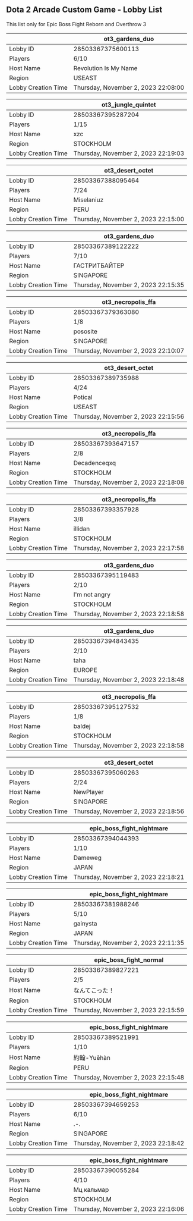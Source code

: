 ## Dota 2 Arcade Custom Game - Lobby List

This list only for Epic Boss Fight Reborn and Overthrow 3

|  | ot3_gardens_duo |
| ------ | ------ |
| Lobby ID | 28503367375600113 |
| Players | 6/10 |
| Host Name | Revolution Is My Name |
| Region | USEAST |
| Lobby Creation Time | Thursday, November 2, 2023 22:08:00 |


|  | ot3_jungle_quintet |
| ------ | ------ |
| Lobby ID | 28503367395287204 |
| Players | 1/15 |
| Host Name | xzc |
| Region | STOCKHOLM |
| Lobby Creation Time | Thursday, November 2, 2023 22:19:03 |


|  | ot3_desert_octet |
| ------ | ------ |
| Lobby ID | 28503367388095464 |
| Players | 7/24 |
| Host Name | Miselaniuz |
| Region | PERU |
| Lobby Creation Time | Thursday, November 2, 2023 22:15:00 |


|  | ot3_gardens_duo |
| ------ | ------ |
| Lobby ID | 28503367389122222 |
| Players | 7/10 |
| Host Name | ГАСТРИТБАЙТЕР |
| Region | SINGAPORE |
| Lobby Creation Time | Thursday, November 2, 2023 22:15:35 |


|  | ot3_necropolis_ffa |
| ------ | ------ |
| Lobby ID | 28503367379363080 |
| Players | 1/8 |
| Host Name | pososite |
| Region | SINGAPORE |
| Lobby Creation Time | Thursday, November 2, 2023 22:10:07 |


|  | ot3_desert_octet |
| ------ | ------ |
| Lobby ID | 28503367389735988 |
| Players | 4/24 |
| Host Name | Potical |
| Region | USEAST |
| Lobby Creation Time | Thursday, November 2, 2023 22:15:56 |


|  | ot3_necropolis_ffa |
| ------ | ------ |
| Lobby ID | 28503367393647157 |
| Players | 2/8 |
| Host Name | Decadenceqxq |
| Region | STOCKHOLM |
| Lobby Creation Time | Thursday, November 2, 2023 22:18:08 |


|  | ot3_necropolis_ffa |
| ------ | ------ |
| Lobby ID | 28503367393357928 |
| Players | 3/8 |
| Host Name | illidan |
| Region | STOCKHOLM |
| Lobby Creation Time | Thursday, November 2, 2023 22:17:58 |


|  | ot3_gardens_duo |
| ------ | ------ |
| Lobby ID | 28503367395119483 |
| Players | 2/10 |
| Host Name | I'm not angry |
| Region | STOCKHOLM |
| Lobby Creation Time | Thursday, November 2, 2023 22:18:58 |


|  | ot3_gardens_duo |
| ------ | ------ |
| Lobby ID | 28503367394843435 |
| Players | 2/10 |
| Host Name | taha |
| Region | EUROPE |
| Lobby Creation Time | Thursday, November 2, 2023 22:18:48 |


|  | ot3_necropolis_ffa |
| ------ | ------ |
| Lobby ID | 28503367395127532 |
| Players | 1/8 |
| Host Name | baldej |
| Region | STOCKHOLM |
| Lobby Creation Time | Thursday, November 2, 2023 22:18:58 |


|  | ot3_desert_octet |
| ------ | ------ |
| Lobby ID | 28503367395060263 |
| Players | 2/24 |
| Host Name | NewPlayer |
| Region | SINGAPORE |
| Lobby Creation Time | Thursday, November 2, 2023 22:18:56 |


|  | epic_boss_fight_nightmare |
| ------ | ------ |
| Lobby ID | 28503367394044393 |
| Players | 1/10 |
| Host Name | Dameweg |
| Region | JAPAN |
| Lobby Creation Time | Thursday, November 2, 2023 22:18:21 |


|  | epic_boss_fight_nightmare |
| ------ | ------ |
| Lobby ID | 28503367381988246 |
| Players | 5/10 |
| Host Name | gainysta |
| Region | JAPAN |
| Lobby Creation Time | Thursday, November 2, 2023 22:11:35 |


|  | epic_boss_fight_normal |
| ------ | ------ |
| Lobby ID | 28503367389827221 |
| Players | 2/5 |
| Host Name | なんてこった！ |
| Region | STOCKHOLM |
| Lobby Creation Time | Thursday, November 2, 2023 22:15:59 |


|  | epic_boss_fight_nightmare |
| ------ | ------ |
| Lobby ID | 28503367389521991 |
| Players | 1/10 |
| Host Name | 約翰-Yuēhàn |
| Region | PERU |
| Lobby Creation Time | Thursday, November 2, 2023 22:15:48 |


|  | epic_boss_fight_nightmare |
| ------ | ------ |
| Lobby ID | 28503367394659253 |
| Players | 6/10 |
| Host Name | .-. |
| Region | SINGAPORE |
| Lobby Creation Time | Thursday, November 2, 2023 22:18:42 |


|  | epic_boss_fight_nightmare |
| ------ | ------ |
| Lobby ID | 28503367390055284 |
| Players | 4/10 |
| Host Name | Мц кальмар |
| Region | STOCKHOLM |
| Lobby Creation Time | Thursday, November 2, 2023 22:16:06 |


